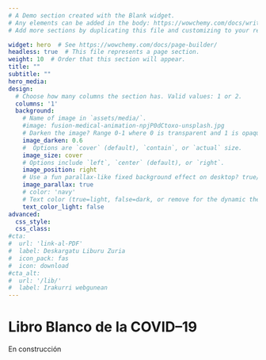 ```yaml
---
# A Demo section created with the Blank widget.
# Any elements can be added in the body: https://wowchemy.com/docs/writing-markdown-latex/
# Add more sections by duplicating this file and customizing to your requirements.

widget: hero  # See https://wowchemy.com/docs/page-builder/
headless: true  # This file represents a page section.
weight: 10  # Order that this section will appear.
title: ""
subtitle: ""
hero_media: 
design:
  # Choose how many columns the section has. Valid values: 1 or 2.
  columns: '1'
  background:
    # Name of image in `assets/media/`.
    #image: fusion-medical-animation-npjP0dCtoxo-unsplash.jpg
    # Darken the image? Range 0-1 where 0 is transparent and 1 is opaque.
    image_darken: 0.6
    #  Options are `cover` (default), `contain`, or `actual` size.
    image_size: cover
    # Options include `left`, `center` (default), or `right`.
    image_position: right
    # Use a fun parallax-like fixed background effect on desktop? true/false
    image_parallax: true
    # color: 'navy'
    # Text color (true=light, false=dark, or remove for the dynamic theme color). 
    text_color_light: false
advanced:
  css_style:
  css_class:
#cta:
#  url: 'link-al-PDF'
#  label: Deskargatu Liburu Zuria
#  icon_pack: fas
#  icon: download
#cta_alt:
#  url: '/lib/'
#  label: Irakurri webgunean
---
```


<i class="fas fa-viruses"></i>

<h1 class="hero-title">Libro Blanco de la COVID&ndash;19</h1>

<p>En construcción</p>

<style type="text/css">
  #navbar-main, .page-footer { display: none }
</style>
